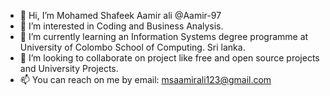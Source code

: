 - 👋 Hi, I’m Mohamed Shafeek Aamir ali @Aamir-97 
- 👀 I’m interested in Coding and Business Analysis.
- 🌱 I’m currently learning an Information Systems degree programme at University of Colombo School of Computing. Sri lanka.
- 💞️ I’m looking to collaborate on project like free and open source projects and University Projects.
- 📫 You can reach on me by email: msaamirali123@gmail.com

<!---
Aamir-97/Aamir-97 is a ✨ special ✨ repository because its `README.md` (this file) appears on your GitHub profile.
You can click the Preview link to take a look at your changes.
--->
